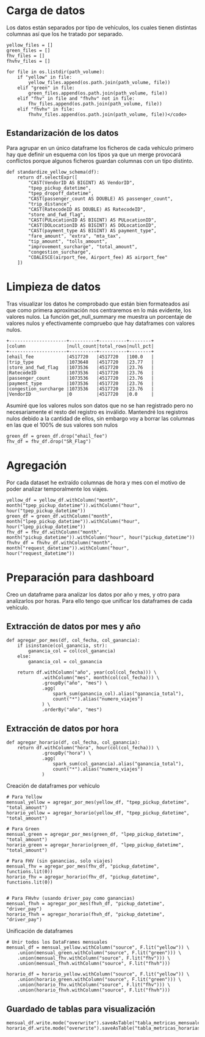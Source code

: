 # Carga de datos

Los datos están separados por tipo de vehículos, los cuales tienen distintas columnas así que los he tratado por separado.

```
yellow_files = []
green_files = []
fhv_files = []
fhvhv_files = []

for file in os.listdir(path_volume):
    if "yellow" in file:
        yellow_files.append(os.path.join(path_volume, file))
    elif "green" in file:
        green_files.append(os.path.join(path_volume, file))
    elif "fhv" in file and "fhvhv" not in file:
        fhv_files.append(os.path.join(path_volume, file))
    elif "fhvhv" in file:
        fhvhv_files.append(os.path.join(path_volume, file))</code>
```

## Estandarización de los datos

Para agrupar en un único dataframe los ficheros de cada vehículo primero hay que definir un esquema con los tipos ya que un merge provocará conflictos porque algunos ficheros guardan columnas con un tipo distinto.

```
def standardize_yellow_schema(df):
    return df.selectExpr([
        "CAST(VendorID AS BIGINT) AS VendorID",
        "tpep_pickup_datetime",
        "tpep_dropoff_datetime",
        "CAST(passenger_count AS DOUBLE) AS passenger_count",
        "trip_distance",
        "CAST(RatecodeID AS DOUBLE) AS RatecodeID",
        "store_and_fwd_flag",
        "CAST(PULocationID AS BIGINT) AS PULocationID",
        "CAST(DOLocationID AS BIGINT) AS DOLocationID",
        "CAST(payment_type AS BIGINT) AS payment_type",
        "fare_amount", "extra", "mta_tax",
        "tip_amount", "tolls_amount",
        "improvement_surcharge", "total_amount",
        "congestion_surcharge",
        "COALESCE(airport_fee, Airport_fee) AS airport_fee"
    ])
```

# Limpieza de datos

Tras visualizar los datos he comprobado que están bien formateados así que como primera aproximación nos centraremos en lo más evidente, los valores nulos. La función get_null_summary me muestra un porcentaje de valores nulos y efectivamente compruebo que hay dataframes con valores nulos.

```
+---------------------+----------+----------+--------+
|column               |null_count|total_rows|null_pct|
+---------------------+----------+----------+--------+
|ehail_fee            |4517720   |4517720   |100.0   |
|trip_type            |1073648   |4517720   |23.77   |
|store_and_fwd_flag   |1073536   |4517720   |23.76   |
|RatecodeID           |1073536   |4517720   |23.76   |
|passenger_count      |1073536   |4517720   |23.76   |
|payment_type         |1073536   |4517720   |23.76   |
|congestion_surcharge |1073536   |4517720   |23.76   |
|VendorID             |0         |4517720   |0.0     |
```

Asumiré que los valores nulos son datos que no se han registrado pero no necesariamente el resto del registro es inválido. Mantendré los registros nulos debido a la cantidad de ellos, sin embargo voy a borrar las columnas en las que el 100% de sus valores son nulos

```
green_df = green_df.drop("ehail_fee")
fhv_df = fhv_df.drop("SR_Flag")
```

# Agregación

Por cada dataset he extraído columnas de hora y mes con el motivo de poder analizar temporalmente los viajes.

```
yellow_df = yellow_df.withColumn("month", month("tpep_pickup_datetime")).withColumn("hour", hour("tpep_pickup_datetime"))
green_df = green_df.withColumn("month", month("lpep_pickup_datetime")).withColumn("hour", hour("lpep_pickup_datetime"))
fhv_df = fhv_df.withColumn("month", month("pickup_datetime")).withColumn("hour", hour("pickup_datetime"))
fhvhv_df = fhvhv_df.withColumn("month", month("request_datetime")).withColumn("hour", hour("request_datetime"))
```

# Preparación para dashboard

Creo un dataframe para analizar los datos por año y mes, y otro para analizarlos por horas. Para ello tengo que unificar los dataframes de cada vehículo.

## Extracción de datos por mes y año
```
def agregar_por_mes(df, col_fecha, col_ganancia):
    if isinstance(col_ganancia, str):
        ganancia_col = col(col_ganancia)
    else:
        ganancia_col = col_ganancia

    return df.withColumn("año", year(col(col_fecha))) \
             .withColumn("mes", month(col(col_fecha))) \
             .groupBy("año", "mes") \
             .agg(
                 spark_sum(ganancia_col).alias("ganancia_total"),
                 count("*").alias("numero_viajes")
             ) \
             .orderBy("año", "mes")
```

## Extracción de datos por hora
```
def agregar_horario(df, col_fecha, col_ganancia):
    return df.withColumn("hora", hour(col(col_fecha))) \
             .groupBy("hora") \
             .agg(
                 spark_sum(col_ganancia).alias("ganancia_total"),
                 count("*").alias("numero_viajes")
             )
```

Creación de dataframes por vehículo
```
# Para Yellow
mensual_yellow = agregar_por_mes(yellow_df, "tpep_pickup_datetime", "total_amount")
horario_yellow = agregar_horario(yellow_df, "tpep_pickup_datetime", "total_amount")

# Para Green
mensual_green = agregar_por_mes(green_df, "lpep_pickup_datetime", "total_amount")
horario_green = agregar_horario(green_df, "lpep_pickup_datetime", "total_amount")

# Para FHV (sin ganancias, solo viajes)
mensual_fhv = agregar_por_mes(fhv_df, "pickup_datetime", functions.lit(0))
horario_fhv = agregar_horario(fhv_df, "pickup_datetime", functions.lit(0))


# Para FHvhv (usando driver_pay como ganancias)
mensual_fhvh = agregar_por_mes(fhvh_df, "pickup_datetime", "driver_pay")
horario_fhvh = agregar_horario(fhvh_df, "pickup_datetime", "driver_pay")
```
Unificación de dataframes

```
# Unir todos los DataFrames mensuales
mensual_df = mensual_yellow.withColumn("source", F.lit("yellow")) \
    .union(mensual_green.withColumn("source", F.lit("green"))) \
    .union(mensual_fhv.withColumn("source", F.lit("fhv"))) \
    .union(mensual_fhvh.withColumn("source", F.lit("fhvh")))

horario_df = horario_yellow.withColumn("source", F.lit("yellow")) \
    .union(horario_green.withColumn("source", F.lit("green"))) \
    .union(horario_fhv.withColumn("source", F.lit("fhv"))) \
    .union(horario_fhvh.withColumn("source", F.lit("fhvh")))
```

## Guardado de tablas para visualización

```
mensual_df.write.mode("overwrite").saveAsTable("tabla_metricas_mensuales")
horario_df.write.mode("overwrite").saveAsTable("tabla_metricas_horarias")
```
